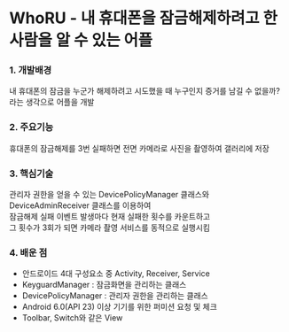 # WhoRU - 내 휴대폰을 잠금해제하려고 한 사람을 알 수 있는 어플

### 1. 개발배경  
내 휴대폰의 잠금을 누군가 해제하려고 시도했을 때 누구인지 증거를 남길 수 없을까? 라는 생각으로 어플을 개발  
### 2. 주요기능  
휴대폰의 잠금해제를 3번 실패하면 전면 카메라로 사진을 촬영하여 갤러리에 저장  
### 3. 핵심기술  
관리자 권한을 얻을 수 있는 DevicePolicyManager 클래스와 DeviceAdminReceiver 클래스를 이용하여  
잠금해제 실패 이벤트 발생마다 현재 실패한 횟수를 카운트하고  
그 횟수가 3회가 되면 카메라 촬영 서비스를 동적으로 실행시킴  
### 4. 배운 점  
- 안드로이드 4대 구성요소 중 Activity, Receiver, Service
- KeyguardManager : 잠금화면을 관리하는 클래스
- DevicePolicyManager : 관리자 권한을 관리하는 클래스
- Android 6.0(API 23) 이상 기기를 위한 퍼미션 요청 및 체크
- Toolbar, Switch와 같은 View
